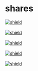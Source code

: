 # shares

<a href="https://www.linkedin.com/in/rodrigomcordeiro/"><img src='https://img.shields.io/static/v1?label=Rodrigo%20Cordeiro&message=LinkedIn&color=blue&style=for-the-badge&logo=LinkedIn' alt='shield'></a>
<br><br>
<a href="http://rodconceptive.000webhostapp.com/docs"><img src='https://img.shields.io/static/v1?label=Rodrigo%20Cordeiro&message=Certificados&color=blue&style=for-the-badge&logo=Google-Scholar' alt='shield'></a>
<br><br>
<a href="https://github.com/rodcordeiro/"><img src='https://img.shields.io/static/v1?label=Rodrigo%20Cordeiro&message=Repositorios&color=blue&style=for-the-badge&logo=GitHub' alt='shield'></a>
<br><br>
<a href="https://dev.to/rodcordeiro">
<img src='https://img.shields.io/static/v1?label=Rodrigo%20Cordeiro&message=Dev.to&color=blue&style=for-the-badge&logo=Dev.to' alt='shield'>
</a>
<br><br>
<a href="https://rodcordeiro.github.io/shares/files/Rodrigo%20de%20Mendonça%20Cordeiro.vcf">
<img src='https://img.shields.io/static/v1?label=Rodrigo%20Cordeiro&message=Contact&color=blue&style=for-the-badge&logo=whatsapp' alt='shield'>
</a>
